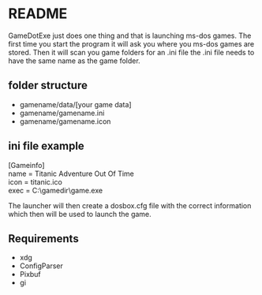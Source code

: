 # README

GameDotExe just does one thing and that is launching ms-dos games.
The first time you start the program it will ask you where you ms-dos games are stored. Then it will scan you game folders for an .ini file the .ini file needs to have the same name as the game folder. 

## folder structure
- gamename/data/[your game data]
- gamename/gamename.ini
- gamename/gamename.icon

## ini file example
[Gameinfo]  
name = Titanic Adventure Out Of Time  
 icon = titanic.ico  
 exec = C:\gamedir\game.exe  

The launcher will then  create a dosbox.cfg file with the correct information which then will be used to launch the game.

## Requirements
- xdg
- ConfigParser
- Pixbuf
- gi

